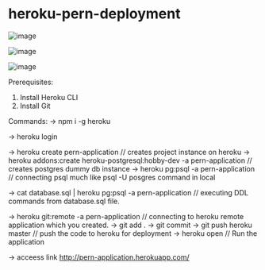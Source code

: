# heroku-pern-deployment

![image](https://user-images.githubusercontent.com/51025228/143783514-94fab1ef-1e81-4586-b1ef-60229ccd59c9.png)

![image](https://user-images.githubusercontent.com/51025228/143783558-2a0508ed-18b6-4772-810e-b326f9dd353d.png)

![image](https://user-images.githubusercontent.com/51025228/143783585-cca6a7e9-8d89-4227-816f-b814954b4a93.png)

Prerequisites:
1. Install Heroku CLI
2. Install Git


Commands:
->  npm i -g heroku

->  heroku login

->  heroku create pern-application // creates project instance on heroku
->  heroku addons:create heroku-postgresql:hobby-dev -a pern-application // creates postgres dummy db instance 
->  heroku pg:psql -a pern-application // connecting psql much like psql -U posgres command in local

->  cat database.sql | heroku pg:psql -a pern-application // executing DDL commands from database.sql file.

->  heroku git:remote -a pern-application // connecting to heroku remote application which you created.
->  git add .
->  git commit
->  git push heroku master // push the code to heroku for deployment
->  heroku open // Run the application


-> acceess link http://pern-application.herokuapp.com/
